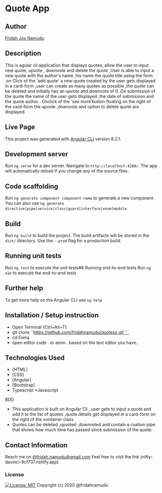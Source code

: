 # Quote App 
## Author
[Fridah Joy Namudu]()
## Description
This is agular cli application that displays quotes, allow the user to input new quote, upvote , downvote and delete the quote ,User is able to input a new quote with the author's name ,his name the quote title using the form .on Click of the 'add quote' a new quote created by the user gets displayed in a card-form ,user can create as many quotes as possible ,the quote can be deleted and initially has an upvote and downvote of 0 .On submission of the quote the name of the user gets displayed ,the date of submission and the quote author . Onclick of the 'see more'button floating on the right of the card-form the upvote ,downvote and option to delete quote are displayed.
## Live Page
This project was generated with [Angular CLI]() version 8.2.1.
## Development server
Run `ng serve` for a dev server. Navigate to `http://localhost:4200/`. The app will automatically reload if you change any of the source files.
## Code scaffolding
Run `ng generate component component-name` to generate a new component. You can also use `ng generate directive|pipe|service|class|guard|interface|enum|module`.
## Build
Run `ng build` to build the project. The build artifacts will be stored in the `dist/` directory. Use the `--prod` flag for a production build.
## Running unit tests
Run `ng test` to execute the unit tests## Running end-to-end tests
Run `ng e2e` to execute the end-to-end tests
## Further help
To get more help on the Angular CLI use `ng help`
## Installation / Setup instruction
* Open Terminal {Ctrl+Alt+T}
* git clone ``https://github.com/fridahnamudu/quotesz.git````
* cd Esma
*  open editor code . or atom . based on the text editor you have.
## Technologies Used
* [HTML]
* [CSS]
* [Angular]
* [Bootstrap]
* Typescript
*Javascript

BDD
- This application is built on Angular Cli , user gets to input a quote and add it to the list of quotes ,quote details get displayed in a card-form on the right of the container class
- Quotes can be deleted ,upvoted ,downvoted and contain a custom pipe that shows how much time  has passed since submission of the quote.
## Contact Information
Reach me on @fridah.namudu@gmail.com
Feel free to visit the link (nifty-davinci-9cf737.netlify.app)
### License
[![License: MIT](https://img.shields.io/badge/License-MIT-yellow.svg)](https://opensource.org/licenses/MIT)
Copyright (c) 2020 @fridahnamudu


